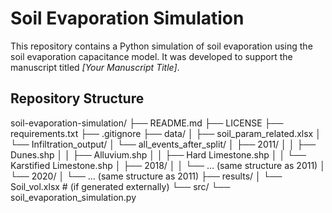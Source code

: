# Soil Evaporation Simulation

This repository contains a Python simulation of soil evaporation using the soil evaporation capacitance model. It was developed to support the manuscript titled *[Your Manuscript Title]*.

## Repository Structure

soil-evaporation-simulation/
├── README.md
├── LICENSE
├── requirements.txt
├── .gitignore
├── data/
│   ├── soil_param_related.xlsx
│   └── Infiltration_output/
│       └── all_events_after_split/
│           ├── 2011/
│           │   ├── Dunes.shp
│           │   ├── Alluvium.shp
│           │   ├── Hard Limestone.shp
│           │   └── Karstified Limestone.shp
│           ├── 2018/
│           │   └── … (same structure as 2011)
│           └── 2020/
│               └── … (same structure as 2011)
├── results/
│   └── Soil_vol.xlsx    # (if generated externally)
└── src/
    └── soil_evaporation_simulation.py
